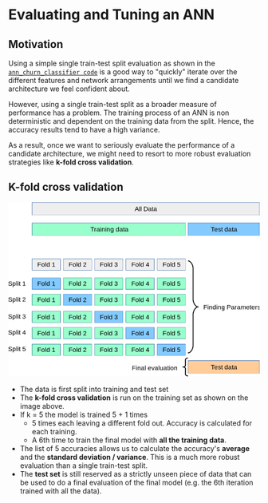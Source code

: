 # Evaluating and Tuning an ANN

## Motivation
Using a simple single train-test split evaluation as shown in the [`ann_churn_classifier code`](../../annotated_code/volume_1_supervised_deep_learning/part_1_artificial_neural_networks/ann_churn_classifier.py)
is a good way to "quickly" iterate over the different features and network arrangements until we
find a candidate architecture we feel confident about.

However, using a single train-test split as a broader measure of performance has a problem. The training process of an 
ANN is non deterministic and dependent on the training data from the split.  Hence, the accuracy results tend to have a high variance. 

As a result, once we want to seriously evaluate the performance of a candidate architecture, we might
need to resort to more robust evaluation strategies like __k-fold cross validation__.

## K-fold cross validation
![cross validation](cross_validation.png)

- The data is first split into training and test set
- The __k-fold cross validation__ is run on the training set as shown on the image above.
- If k = 5 the model is trained 5 + 1 times
   - 5 times each leaving a different fold out. Accuracy is calculated for each training.
   - A 6th time to train the final model with __all the training data__.
- The list of 5 accuracies allows us to calculate the accuracy's __average__ and the __standard deviation / variance__.  This is a much more robust evaluation than a single train-test split.
- The __test set__ is still reserved as a strictly unseen piece of data that can be used to do
a final evaluation of the final model (e.g. the 6th iteration trained with all the data).